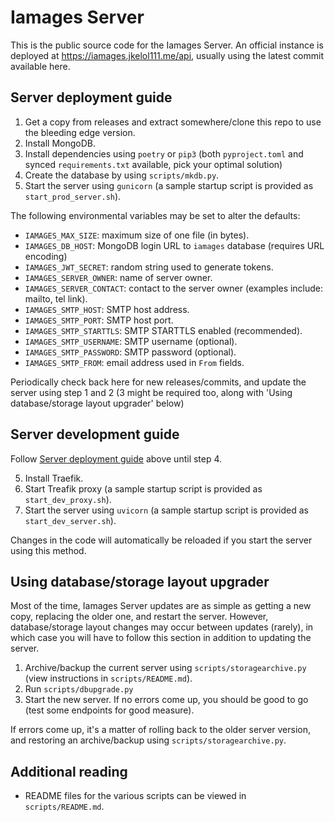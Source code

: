# Iamages Server

This is the public source code for the Iamages Server. 
An official instance is deployed at https://iamages.jkelol111.me/api, usually using the latest commit available here.

## Server deployment guide

1. Get a copy from releases and extract somewhere/clone this repo to use the bleeding edge version.
2. Install MongoDB.
3. Install dependencies using `poetry` or `pip3` (both `pyproject.toml` and synced `requirements.txt` available, pick your optimal solution)
4. Create the database by using `scripts/mkdb.py`.
5. Start the server using `gunicorn` (a sample startup script is provided as `start_prod_server.sh`).

The following environmental variables may be set to alter the defaults:
- `IAMAGES_MAX_SIZE`: maximum size of one file (in bytes).
- `IAMAGES_DB_HOST`: MongoDB login URL to `iamages` database (requires URL encoding)
- `IAMAGES_JWT_SECRET`: random string used to generate tokens.
- `IAMAGES_SERVER_OWNER`: name of server owner.
- `IAMAGES_SERVER_CONTACT`: contact to the server owner (examples include: mailto, tel link).
- `IAMAGES_SMTP_HOST`: SMTP host address.
- `IAMAGES_SMTP_PORT`: SMTP host port.
- `IAMAGES_SMTP_STARTTLS`: SMTP STARTTLS enabled (recommended).
- `IAMAGES_SMTP_USERNAME`: SMTP username (optional).
- `IAMAGES_SMTP_PASSWORD`: SMTP password (optional).
- `IAMAGES_SMTP_FROM`: email address used in `From` fields.

Periodically check back here for new releases/commits, and update the server using step 1 and 2 (3 might be required too, along with 'Using database/storage layout upgrader' below)

## Server development guide

Follow [Server deployment guide](#server-deployment-guide) above until step 4.

5. Install Traefik.
6. Start Treafik proxy (a sample startup script is provided as `start_dev_proxy.sh`).
7. Start the server using `uvicorn` (a sample startup script is provided as `start_dev_server.sh`).

Changes in the code will automatically be reloaded if you start the server using this method.

## Using database/storage layout upgrader

Most of the time, Iamages Server updates are as simple as getting a new copy, replacing the older one, and restart the server. However, database/storage layout changes may occur between updates (rarely), in which case you will have to follow this section in addition to updating the server.

1. Archive/backup the current server using `scripts/storagearchive.py` (view instructions in `scripts/README.md`).
2. Run `scripts/dbupgrade.py`
3. Start the new server. If no errors come up, you should be good to go (test some endpoints for good measure).

If errors come up, it's a matter of rolling back to the older server version, and restoring an archive/backup using `scripts/storagearchive.py`.

## Additional reading

- README files for the various scripts can be viewed in `scripts/README.md`.
